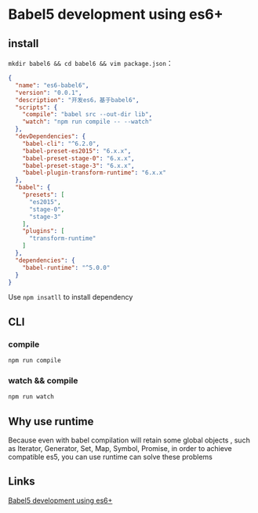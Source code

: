 # Babel5 development using es6+

## install

`mkdir babel6 && cd babel6 && vim package.json`：

```json
{
  "name": "es6-babel6",
  "version": "0.0.1",
  "description": "开发es6，基于babel6",
  "scripts": {
    "compile": "babel src --out-dir lib",
    "watch": "npm run compile -- --watch"
  },
  "devDependencies": {
    "babel-cli": "^6.2.0",
    "babel-preset-es2015": "6.x.x",
    "babel-preset-stage-0": "6.x.x",
    "babel-preset-stage-3": "6.x.x",
    "babel-plugin-transform-runtime": "6.x.x"
  },
  "babel": {
    "presets": [
      "es2015",
      "stage-0",
      "stage-3"
    ],
    "plugins": [
      "transform-runtime"
    ]
  },
  "dependencies": {
    "babel-runtime": "^5.0.0"
  }
}
```

Use `npm insatll` to install dependency

## CLI

### compile

```bash
npm run compile
```

### watch && compile

```bash
npm run watch
```

## Why use runtime

Because even with babel compilation will retain some global objects , such as Iterator, Generator, Set, Map, Symbol, Promise, in order to achieve compatible es5, you can use runtime can solve these problems

## Links

[Babel5 development using es6+](../babel5/)